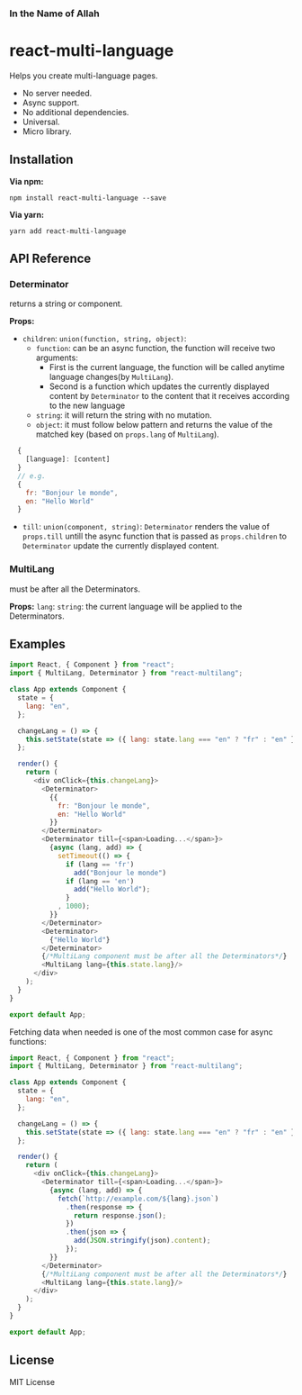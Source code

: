 ### In the Name of Allah

# react-multi-language

Helps you create multi-language pages.

- No server needed.
- Async support.
- No additional dependencies.
- Universal.
- Micro library.

## Installation

**Via npm:**

    npm install react-multi-language --save

**Via yarn:**

    yarn add react-multi-language

## API Reference

### Determinator

returns a string or component.

**Props:**

- `children`: `union(function, string, object)`: 
  - `function`: can be an async function, the function will receive two arguments:
    - First is the current language, the function will be called anytime language changes(by `MultiLang`).
    - Second is a function which updates the currently displayed content by `Determinator` to the content that it receives according to the new language
  - `string`: it will return the string with no mutation.
  - `object`: it must follow below pattern and returns the value of the matched key (based on `props.lang` of `MultiLang`).
```javascript
  {
    [language]: [content]
  }
  // e.g.
  {
    fr: "Bonjour le monde",
    en: "Hello World"
  }
 ```
- `till`: `union(component, string)`: `Determinator` renders the value of `props.till` untill the async function that is passed as `props.children` to `Determinator` update the currently displayed content.

### MultiLang

must be after all the Determinators.

**Props:** 
`lang`: `string`: the current language will be applied to the Determinators.

## Examples

```javascript
import React, { Component } from "react";
import { MultiLang, Determinator } from "react-multilang";

class App extends Component {
  state = {
    lang: "en",
  };

  changeLang = () => {
    this.setState(state => ({ lang: state.lang === "en" ? "fr" : "en" }));
  };

  render() {
    return (
      <div onClick={this.changeLang}>
        <Determinator>
          {{
            fr: "Bonjour le monde",
            en: "Hello World"
          }}
        </Determinator>
        <Determinator till={<span>Loading...</span>}>
          {async (lang, add) => {
            setTimeout(() => {
              if (lang == 'fr') 
                add("Bonjour le monde")
              if (lang == 'en') 
                add("Hello World");
              }
            , 1000);
          }}
        </Determinator>
        <Determinator>
          {"Hello World"}
        </Determinator>
        {/*MultiLang component must be after all the Determinators*/}
        <MultiLang lang={this.state.lang}/>
      </div>
    );
  }
}

export default App;
```
Fetching data when needed is one of the most common case for async functions:

```javascript
import React, { Component } from "react";
import { MultiLang, Determinator } from "react-multilang";

class App extends Component {
  state = {
    lang: "en",
  };

  changeLang = () => {
    this.setState(state => ({ lang: state.lang === "en" ? "fr" : "en" }));
  };

  render() {
    return (
      <div onClick={this.changeLang}>
        <Determinator till={<span>Loading...</span>}>
          {async (lang, add) => {
            fetch(`http://example.com/${lang}.json`)
              .then(response => {
                return response.json();
              })
              .then(json => {
                add(JSON.stringify(json).content);
              });
          }}
        </Determinator>
        {/*MultiLang component must be after all the Determinators*/}
        <MultiLang lang={this.state.lang}/>
      </div>
    );
  }
}

export default App;
```

## License

MIT License